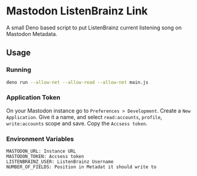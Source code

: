 # Mastodon ListenBrainz Link
A small Deno based script to put ListenBrainz current listening song on Mastodon Metadata.

## Usage
### Running
```bash
deno run --allow-net --allow-read --allow-net main.js
```
### Application Token
On your Mastodon instance go to `Preferences > Development`. Create a `New Application`. Give it a name, and select `read:accounts`, `profile`, `write:accounts` scope and save. Copy the `Accsess token`.  
### Environment Variables
```env
MASTODON_URL: Instance URL
MASTODON_TOKEN: Accsess token
LISTENBRAINZ_USER: ListenBrainz Username
NUMBER_OF_FIELDS: Position in Metadat it should write to
```
